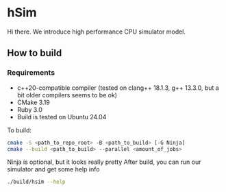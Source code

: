 # hSim

Hi there. We introduce high performance CPU simulator model.

## How to build
### Requirements
* c++20-compatible compiler (tested on clang++ 18.1.3, g++ 13.3.0, but a bit older compilers seems to be ok)
* CMake 3.19
* Ruby 3.0
* Build is tested on Ubuntu 24.04

To build:
```bash
cmake -S <path_to_repo_root> -B <path_to_build> [-G Ninja]
cmake --build <path_to_build> --parallel <amount_of_jobs>
```
Ninja is optional, but it looks really pretty
After build, you can run our simulator and get some help info
```bash
./build/hsim --help
```
